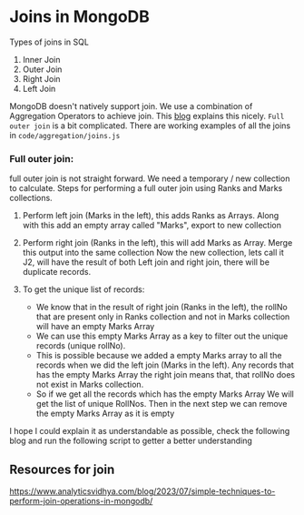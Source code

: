 # Joins in MongoDB

Types of joins in SQL

1. Inner Join
2. Outer Join
3. Right Join
4. Left Join

MongoDB doesn't natively support join. We use a combination of Aggregation Operators to achieve join. This [blog](https://www.analyticsvidhya.com/blog/2023/07/simple-techniques-to-perform-join-operations-in-mongodb/) explains this nicely. `Full outer join` is a bit complicated. There are working examples of all the joins in `code/aggregation/joins.js`

### Full outer join:

full outer join is not straight forward. We need a temporary / new collection to calculate.
Steps for performing a full outer join using Ranks and Marks collections.

1.  Perform left join (Marks in the left), this adds Ranks as Arrays.
    Along with this add an empty array called "Marks", export to new collection
2.  Perform right join (Ranks in the left), this will add Marks as Array.
    Merge this output into the same collection
    Now the new collection, lets call it J2, will have the result of both
    Left join and right join, there will be duplicate records.

3.  To get the unique list of records:
    - We know that in the result of right join (Ranks in the left),
      the rollNo that are present only in Ranks collection and not in
      Marks collection will have an empty Marks Array
    - We can use this empty Marks Array as a key to filter out
      the unique records (unique rollNo).
    - This is possible because we added a empty Marks array to
      all the records when we did the left join (Marks in the left).
      Any records that has the empty Marks Array the right join means
      that, that rollNo does not exist in Marks collection.
    - So if we get all the records which has the empty Marks Array
      We will get the list of unique RollNos. Then in the next step
      we can remove the empty Marks Array as it is empty

I hope I could explain it as understandable as possible, check the following
blog and run the following script to getter a better understanding

## Resources for join

https://www.analyticsvidhya.com/blog/2023/07/simple-techniques-to-perform-join-operations-in-mongodb/
